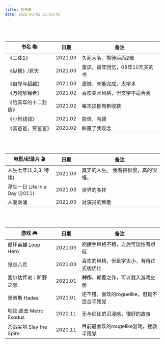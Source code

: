 ```yaml
---
title: 影书单
date: 2021-03-02 21:03:42
---
```


<style>
    table th:first-of-type {
        width: 30%;
    }
    table th:nth-of-type(2) {
        width: 10%;
    }
    table th:nth-of-type(3) {
        width: 50%;
    }
</style>


<br>
<br>

| 书名 📚               | 日期    | 备注                           |
| -------------------- | ------- | ------------------------------ |
| 《三体1》            | 2021.03 | 久闻大名，期待后面2部          |
| 《纵横》/君天        | 2021.03 | 重读，童年回忆，08年10元买的书 |
| 《自卑与超越》       | 2021.03 | 遗憾，未能完成，太学术         |
| 《万物解释者》       | 2021.02 | 喜欢美术风格，但文字不适合我   |
| 《给青年的十二封信》 | 2021.02 | 每次读都有新收获               |
| 《小狗钱钱》         | 2021.02 | 简单，有趣                     |
| 《富爸爸，穷爸爸》   | 2021.02 | 颠覆了我观念                   |


<br>
<br>

| 电影/纪录片 🎬                 | 日期    | 备注                                |
| ----------------------------- | ------- | ----------------------------------- |
| 人生七年(1,2,3, 待续)         | 2021.03 | 真实的人生。 我看得很慢，真的很慢。 |
| 浮生一日 Life in a Day (2011) | 2021.03 | 世界的多样                          |
| 人潮汹涌                      | 2021.03 | 对演员的致敬                        |


<br>
<br>

| 游戏 🎮                  | 日期    | 备注                                      |
| ----------------------- | ------- | ----------------------------------------- |
| 循环英雄 Loop Hero      | 2021.03 | 刚接手风格不错，之后可玩性有点低          |
| 鬼谷八荒                | 2021.03 | 喜欢的风格，但是字太小，有待正式版优化    |
| 塞尔达传说：旷野之息    | 2021.01 | **神作**，颠覆之作，可以载入游戏史册      |
| 黑帝斯 Hades            | 2021.01 | 还不错，喜欢的roguelike，但是不适合手残党 |
| 地铁:离去 Metro Exodus  | 2020.11 | 无与伦比的沉浸感，很好的故事              |
| 杀戮尖塔 Slay the Spire | 2020.11 | 目前最喜欢的rougelike游戏，拯救手残党     |



